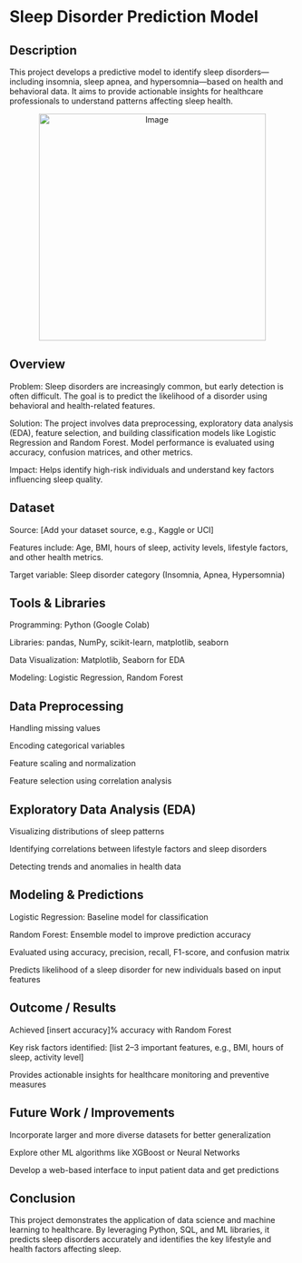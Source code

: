 # Sleep Disorder Prediction Model
## Description

This project develops a predictive model to identify sleep disorders—including insomnia, sleep apnea, and hypersomnia—based on health and behavioral data. It aims to provide actionable insights for healthcare professionals to understand patterns affecting sleep health.

<p align="center">
  <img src="" alt="Image" width="400"/>
</p>


## Overview

Problem: Sleep disorders are increasingly common, but early detection is often difficult. The goal is to predict the likelihood of a disorder using behavioral and health-related features.

Solution: The project involves data preprocessing, exploratory data analysis (EDA), feature selection, and building classification models like Logistic Regression and Random Forest. Model performance is evaluated using accuracy, confusion matrices, and other metrics.

Impact: Helps identify high-risk individuals and understand key factors influencing sleep quality.

## Dataset

Source: [Add your dataset source, e.g., Kaggle or UCI]

Features include: Age, BMI, hours of sleep, activity levels, lifestyle factors, and other health metrics.

Target variable: Sleep disorder category (Insomnia, Apnea, Hypersomnia)

## Tools & Libraries

Programming: Python (Google Colab)

Libraries: pandas, NumPy, scikit-learn, matplotlib, seaborn

Data Visualization: Matplotlib, Seaborn for EDA

Modeling: Logistic Regression, Random Forest

## Data Preprocessing

Handling missing values

Encoding categorical variables

Feature scaling and normalization

Feature selection using correlation analysis

## Exploratory Data Analysis (EDA)

Visualizing distributions of sleep patterns

Identifying correlations between lifestyle factors and sleep disorders

Detecting trends and anomalies in health data

## Modeling & Predictions

Logistic Regression: Baseline model for classification

Random Forest: Ensemble model to improve prediction accuracy

Evaluated using accuracy, precision, recall, F1-score, and confusion matrix

Predicts likelihood of a sleep disorder for new individuals based on input features

## Outcome / Results

Achieved [insert accuracy]% accuracy with Random Forest

Key risk factors identified: [list 2–3 important features, e.g., BMI, hours of sleep, activity level]

Provides actionable insights for healthcare monitoring and preventive measures

## Future Work / Improvements

Incorporate larger and more diverse datasets for better generalization

Explore other ML algorithms like XGBoost or Neural Networks

Develop a web-based interface to input patient data and get predictions

## Conclusion

This project demonstrates the application of data science and machine learning to healthcare. By leveraging Python, SQL, and ML libraries, it predicts sleep disorders accurately and identifies the key lifestyle and health factors affecting sleep.
